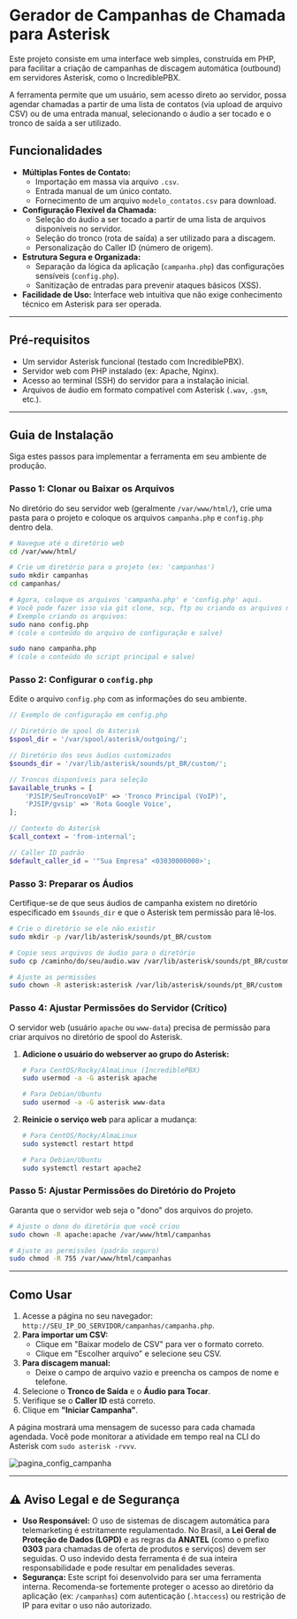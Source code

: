 # Gerador de Campanhas de Chamada para Asterisk

Este projeto consiste em uma interface web simples, construída em PHP, para facilitar a criação de campanhas de discagem automática (outbound) em servidores Asterisk, como o IncrediblePBX.

A ferramenta permite que um usuário, sem acesso direto ao servidor, possa agendar chamadas a partir de uma lista de contatos (via upload de arquivo CSV) ou de uma entrada manual, selecionando o áudio a ser tocado e o tronco de saída a ser utilizado.

## Funcionalidades

-   **Múltiplas Fontes de Contato:**
    -   Importação em massa via arquivo `.csv`.
    -   Entrada manual de um único contato.
    -   Fornecimento de um arquivo `modelo_contatos.csv` para download.
-   **Configuração Flexível da Chamada:**
    -   Seleção do áudio a ser tocado a partir de uma lista de arquivos disponíveis no servidor.
    -   Seleção do tronco (rota de saída) a ser utilizado para a discagem.
    -   Personalização do Caller ID (número de origem).
-   **Estrutura Segura e Organizada:**
    -   Separação da lógica da aplicação (`campanha.php`) das configurações sensíveis (`config.php`).
    -   Sanitização de entradas para prevenir ataques básicos (XSS).
-   **Facilidade de Uso:** Interface web intuitiva que não exige conhecimento técnico em Asterisk para ser operada.

---

## Pré-requisitos

-   Um servidor Asterisk funcional (testado com IncrediblePBX).
-   Servidor web com PHP instalado (ex: Apache, Nginx).
-   Acesso ao terminal (SSH) do servidor para a instalação inicial.
-   Arquivos de áudio em formato compatível com Asterisk (`.wav`, `.gsm`, etc.).

---

## Guia de Instalação

Siga estes passos para implementar a ferramenta em seu ambiente de produção.

### Passo 1: Clonar ou Baixar os Arquivos

No diretório do seu servidor web (geralmente `/var/www/html/`), crie uma pasta para o projeto e coloque os arquivos `campanha.php` e `config.php` dentro dela.

```bash
# Navegue até o diretório web
cd /var/www/html/

# Crie um diretório para o projeto (ex: 'campanhas')
sudo mkdir campanhas
cd campanhas/

# Agora, coloque os arquivos 'campanha.php' e 'config.php' aqui.
# Você pode fazer isso via git clone, scp, ftp ou criando os arquivos manualmente.
# Exemplo criando os arquivos:
sudo nano config.php 
# (cole o conteúdo do arquivo de configuração e salve)

sudo nano campanha.php
# (cole o conteúdo do script principal e salve)
```

### Passo 2: Configurar o `config.php`

Edite o arquivo `config.php` com as informações do seu ambiente.

```php
// Exemplo de configuração em config.php

// Diretório de spool do Asterisk
$spool_dir = '/var/spool/asterisk/outgoing/';

// Diretório dos seus áudios customizados
$sounds_dir = '/var/lib/asterisk/sounds/pt_BR/custom/';

// Troncos disponíveis para seleção
$available_trunks = [
    'PJSIP/SeuTroncoVoIP' => 'Tronco Principal (VoIP)',
    'PJSIP/gvsip' => 'Rota Google Voice',
];

// Contexto do Asterisk
$call_context = 'from-internal';

// Caller ID padrão
$default_caller_id = '"Sua Empresa" <03030000000>';
```

### Passo 3: Preparar os Áudios

Certifique-se de que seus áudios de campanha existem no diretório especificado em `$sounds_dir` e que o Asterisk tem permissão para lê-los.

```bash
# Crie o diretório se ele não existir
sudo mkdir -p /var/lib/asterisk/sounds/pt_BR/custom

# Copie seus arquivos de áudio para o diretório
sudo cp /caminho/do/seu/audio.wav /var/lib/asterisk/sounds/pt_BR/custom/

# Ajuste as permissões
sudo chown -R asterisk:asterisk /var/lib/asterisk/sounds/pt_BR/custom
```

### Passo 4: Ajustar Permissões do Servidor (Crítico)

O servidor web (usuário `apache` ou `www-data`) precisa de permissão para criar arquivos no diretório de spool do Asterisk.

1.  **Adicione o usuário do webserver ao grupo do Asterisk:**

    ```bash
    # Para CentOS/Rocky/AlmaLinux (IncrediblePBX)
    sudo usermod -a -G asterisk apache

    # Para Debian/Ubuntu
    sudo usermod -a -G asterisk www-data
    ```

2.  **Reinicie o serviço web** para aplicar a mudança:

    ```bash
    # Para CentOS/Rocky/AlmaLinux
    sudo systemctl restart httpd

    # Para Debian/Ubuntu
    sudo systemctl restart apache2
    ```

### Passo 5: Ajustar Permissões do Diretório do Projeto

Garanta que o servidor web seja o "dono" dos arquivos do projeto.

```bash
# Ajuste o dono do diretório que você criou
sudo chown -R apache:apache /var/www/html/campanhas

# Ajuste as permissões (padrão seguro)
sudo chmod -R 755 /var/www/html/campanhas
```

---

## Como Usar

1.  Acesse a página no seu navegador: `http://SEU_IP_DO_SERVIDOR/campanhas/campanha.php`.
2.  **Para importar um CSV:**
    -   Clique em "Baixar modelo de CSV" para ver o formato correto.
    -   Clique em "Escolher arquivo" e selecione seu CSV.
3.  **Para discagem manual:**
    -   Deixe o campo de arquivo vazio e preencha os campos de nome e telefone.
4.  Selecione o **Tronco de Saída** e o **Áudio para Tocar**.
5.  Verifique se o **Caller ID** está correto.
6.  Clique em **"Iniciar Campanha"**.

A página mostrará uma mensagem de sucesso para cada chamada agendada. Você pode monitorar a atividade em tempo real na CLI do Asterisk com `sudo asterisk -rvvv`.

![pagina_config_campanha](https://github.com/ivannhabilis/gerador-chamadas-asterisk/blob/main/image.png)

---

## ⚠️ Aviso Legal e de Segurança

-   **Uso Responsável:** O uso de sistemas de discagem automática para telemarketing é estritamente regulamentado. No Brasil, a **Lei Geral de Proteção de Dados (LGPD)** e as regras da **ANATEL** (como o prefixo **0303** para chamadas de oferta de produtos e serviços) devem ser seguidas. O uso indevido desta ferramenta é de sua inteira responsabilidade e pode resultar em penalidades severas.
-   **Segurança:** Este script foi desenvolvido para ser uma ferramenta interna. Recomenda-se fortemente proteger o acesso ao diretório da aplicação (ex: `/campanhas`) com autenticação (`.htaccess`) ou restrição de IP para evitar o uso não autorizado.
